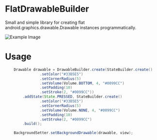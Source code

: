 FlatDrawableBuilder
===================

Small and simple library for creating flat android.graphics.drawable.Drawable instances programmatically.

![Example Image][1]


Usage
=====
```java
	Drawable drawable = DrawableBuilder.create(StateBuilder.create()
				.setColor("#33B5E5")
				.setCornerRadius(5)
				.setVolume(Volume.BOTTOM, 4, "#0099CC")
				.setPadding(10)
				.setStroke(2, "#0099CC"))
		.addState(State.PRESSED, StateBuilder.create()
				.setColor("#33B5E5")
				.setCornerRadius(5)
				.setVolume(Volume.NONE, 4, "#0099CC")
				.setPadding(10)
				.setStroke(2, "#0099CC")
		.build();
		
	BackgroundSetter.setBackgroundDrawable(drawable, view);
````

[1]: https://raw.githubusercontent.com/Gary111/FlatDrawableBuilder/master/sample/etc/screens/demo_1.png
